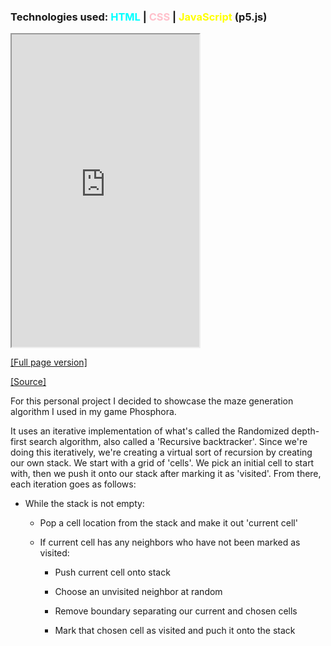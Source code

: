 ### Technologies used: <span style="color:cyan">HTML</span> | <span style="color:pink">CSS</span> | <span style="color:yellow">JavaScript</span> (p5.js)

<iframe src="https://bluephosphor.github.io/portfolio/asset/example/lgv.html" height="500 "title="maze"></iframe>

<a class="source-link" target="_blank" href="https://bluephosphor.github.io/portfolio/asset/example/lgv.html">[Full page version]</a>

<a class="source-link" target="_blank" href="https://github.com/bluephosphor/portfolio/blob/main/asset/example/lgv">[Source]</a>

For this personal project I decided to showcase the maze generation algorithm I used in my game Phosphora.

It uses an iterative implementation of what's called the Randomized depth-first search algorithm, also called a 'Recursive backtracker'. Since we're doing this iteratively, we're creating a virtual sort of recursion by creating our own stack. We start with a grid of 'cells'. We pick an initial cell to start with, then we push it onto our stack after marking it as 'visited'. From there, each iteration goes as follows:

- While the stack is not empty:
    
    - Pop a cell location from the stack and make it out 'current cell'
    
    - If current cell has any neighbors who have not been marked as visited:
        
        - Push current cell onto stack
        
        - Choose an unvisited neighbor at random
        
        - Remove boundary separating our current and chosen cells
        
        - Mark that chosen cell as visited and puch it onto the stack